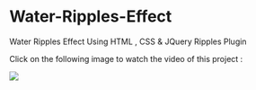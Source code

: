 # Water-Ripples-Effect
Water Ripples Effect Using HTML , CSS &amp; JQuery Ripples Plugin

Click on the following image to watch the video of this project :

<a href="https://www.youtube.com/watch?v=CSFyutVAqBs"><img src='https://i9.ytimg.com/vi/CSFyutVAqBs/maxresdefault.jpg?time=1642943100000&sqp=CPyktY8G&rs=AOn4CLAnaIrLT_caGJ7Kp-TVDuOWBWeyqg'/></a>
